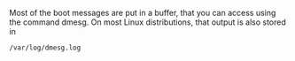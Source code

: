 Most of the boot messages are put in a buffer, that you can access using the command dmesg. On most Linux distributions, that output is also stored in
```
/var/log/dmesg.log
```
